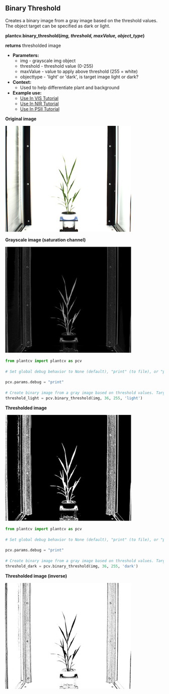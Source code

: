 ## Binary Threshold

Creates a binary image from a gray image based on the threshold values. 
The object target can be specified as dark or light.

**plantcv.binary_threshold(*img, threshold, maxValue, object_type*)**

**returns** thresholded image

- **Parameters:**
    - img - grayscale img object
    - threshold - threshold value (0-255)
    - maxValue - value to apply above threshold (255 = white)
    - objecttype - 'light' or 'dark', is target image light or dark?
- **Context:**
    - Used to help differentiate plant and background
- **Example use:**
    - [Use In VIS Tutorial](vis_tutorial.md)
    - [Use In NIR Tutorial](nir_tutorial.md)
    - [Use In PSII Tutorial](psII_tutorial.md)
    
**Original image**

![Screenshot](img/documentation_images/binary_threshold/original_image.jpg)

**Grayscale image (saturation channel)**

![Screenshot](img/documentation_images/binary_threshold/saturation_image.jpg)

```python
from plantcv import plantcv as pcv

# Set global debug behavior to None (default), "print" (to file), or "plot" (Jupyter Notebooks or X11)

pcv.params.debug = "print"

# Create binary image from a gray image based on threshold values. Targeting light objects in the image.
threshold_light = pcv.binary_threshold(img, 36, 255, 'light')
```

**Thresholded image**

![Screenshot](img/documentation_images/binary_threshold/thresholded_image.jpg)

```python
from plantcv import plantcv as pcv

# Set global debug behavior to None (default), "print" (to file), or "plot" (Jupyter Notebooks or X11)

pcv.params.debug = "print"

# Create binary image from a gray image based on threshold values. Targeting dark objects in the image.
threshold_dark = pcv.binary_threshold(img, 36, 255, 'dark')
```

**Thresholded image (inverse)**

![Screenshot](img/documentation_images/binary_threshold/thresholded_inverse_image.jpg)
